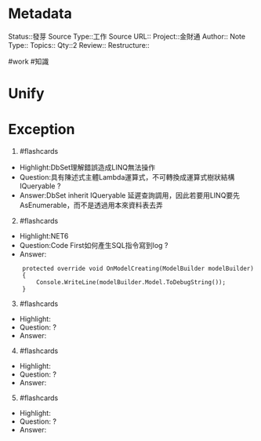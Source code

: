 # Metadata
Status::發芽
Source Type::工作
Source URL::
Project::金財通
Author::
Note Type::
Topics::
Qty::2
Review::
Restructure::

#work #知識 
# Unify


# Exception


1. #flashcards 
- Highlight:DbSet理解錯誤造成LINQ無法操作
- Question:具有陳述式主體Lambda運算式，不可轉換成運算式樹狀結構 IQueryable
?
- Answer:DbSet inherit IQueryable 延遲查詢調用，因此若要用LINQ要先AsEnumerable，而不是透過用本來資料表去弄


2. #flashcards 
- Highlight:NET6
- Question:Code First如何產生SQL指令寫到log
?
- Answer:
```
    protected override void OnModelCreating(ModelBuilder modelBuilder)
    {
        Console.WriteLine(modelBuilder.Model.ToDebugString());
    }
```

3. #flashcards 
- Highlight:
- Question:
?
- Answer:

4. #flashcards 
- Highlight:
- Question:
?
- Answer:

5. #flashcards 
- Highlight:
- Question:
?
- Answer:

